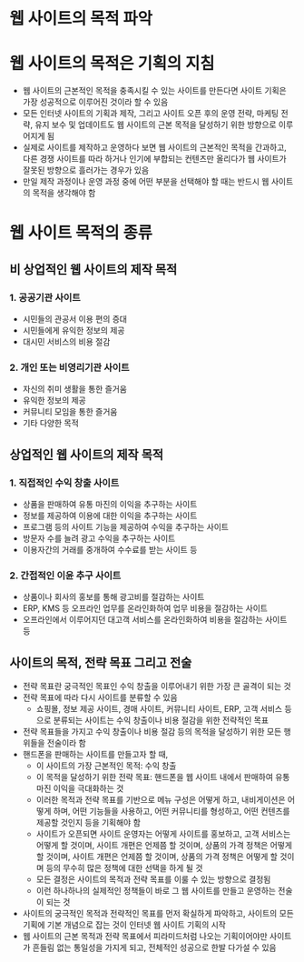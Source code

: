 # 웹 사이트의 목적 파악

# 웹 사이트의 목적은 기획의 지침

- 웹 사이트의 근본적인 목적을 충족시킬 수 있는 사이트를 만든다면 사이트 기획은 가장 성공적으로 이루어진 것이라 할 수 있음
- 모든 인터넷 사이트의 기획과 제작, 그리고 사이트 오픈 후의 운영 전략, 마케팅 전략, 유지 보수 및 업데이트도 웹 사이트의 근본 목적을 달성하기 위한 방향으로 이루어지게 됨
- 실제로 사이트를 제작하고 운영하다 보면 웹 사이트의 근본적인 목적을 간과하고, 다른 경쟁 사이트를 따라 하거나 인기에 부합되는 컨텐츠만 올리다가 웹 사이트가 잘못된 방향으로 흘러가는 경우가 있음
- 만일 제작 과정이나 운영 과정 중에 어떤 부분을 선택해야 할 때는 반드시 웹 사이트의 목적을 생각해야 함

# 웹 사이트 목적의 종류

## 비 상업적인 웹 사이트의 제작 목적

### 1. 공공기관 사이트

- 시민들의 관공서 이용 편의 증대
- 시민들에게 유익한 정보의 제공
- 대시민 서비스의 비용 절감

### 2. 개인 또는 비영리기관 사이트

- 자신의 취미 생활을 통한 즐거움
- 유익한 정보의 제공
- 커뮤니티 모임을 통한 즐거움
- 기타 다양한 목적

## 상업적인 웹 사이트의 제작 목적

### 1. 직접적인 수익 창출 사이트

- 상품을 판매하여 유통 마진의 이익을 추구하는 사이트
- 정보를 제공하여 이용에 대한 이익을 추구하는 사이트
- 프로그램 등의 사이트 기능을 제공하여 수익을 추구하는 사이트
- 방문자 수를 늘려 광고 수익을 추구하는 사이트
- 이용자간의 거래를 중개하여 수수료를 받는 사이트 등

### 2. 간접적인 이윤 추구 사이트

- 상품이나 회사의 홍보를 통해 광고비를 절감하는 사이트
- ERP, KMS 등 오프라인 업무를 온라인화하여 업무 비용을 절감하는 사이트
- 오프라인에서 이루어지던 대고객 서비스를 온라인화하여 비용을 절감하는 사이트 등

## 사이트의 목적, 전략 목표 그리고 전술

- 전략 목표란 궁극적인 목표인 수익 창출을 이루어내기 위한 가장 큰 골격이 되는 것
- 전략 목표에 따라 다시 사이트를 분류할 수 있음
    - 쇼핑몰, 정보 제공 사이트, 경매 사이트, 커뮤니티 사이트, ERP, 고객 서비스 등으로 분류되는 사이트는 수익 창출이나 비용 절감을 위한 전략적인 목표
- 전략 목표들을 가지고 수익 창출이나 비용 절감 등의 목적을 달성하기 위한 모든 행위들을 전술이라 함
- 핸드폰을 판매하는 사이트를 만들고자 할 때,
    - 이 사이트의 가장 근본적인 목적: 수익 창출
    - 이 목적을 달성하기 위한 전략 목표: 핸드폰을 웹 사이트 내에서 판매하여 유통마진 이익을 극대화하는 것
    - 이러한 목적과 전략 목표를 기반으로 메뉴 구성은 어떻게 하고, 내비게이션은 어떻게 하며, 어떤 기능들을 사용하고, 어떤 커뮤니티를 형성하고, 어떤 컨텐츠를 제공할 것인지 등을 기획해야 함
    - 사이트가 오픈되면 사이트 운영자는 어떻게 사이트를 홍보하고, 고객 서비스는 어떻게 할 것이며, 사이트 개편은 언제쯤 할 것이며, 상품의 가격 정책은 어떻게 할 것이며, 사이트 개편은 언제쯤 할 것이며, 상품의 가격 정책은 어떻게 할 것이며 등의 무수히 많은 정책에 대한 선택을 하게 될 것
    - 모든 결정은 사이트의 목적과 전략 목표를 이룰 수 있는 방향으로 결정됨
    - 이런 하나하나의 실제적인 정책들이 바로 그 웹 사이트를 만들고 운영하는 전술이 되는 것
- 사이트의 궁극적인 목적과 전략적인 목표를 먼저 확실하게 파악하고, 사이트의 모든 기획에 기본 개념으로 잡는 것이 인터넷 웹 사이트 기획의 시작
- 웹 사이트의 근본 목적과 전략 목표에서 피라미드처럼 나오는 기획이어야만 사이트가 흔들림 없는 통일성을 가지게 되고, 전체적인 성공으로 한발 다가설 수 있음